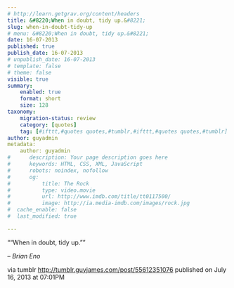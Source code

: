 ```yaml
---
# http://learn.getgrav.org/content/headers
title: &#8220;When in doubt, tidy up.&#8221;
slug: when-in-doubt-tidy-up
# menu: &#8220;When in doubt, tidy up.&#8221;
date: 16-07-2013
published: true
publish_date: 16-07-2013
# unpublish_date: 16-07-2013
# template: false
# theme: false
visible: true
summary:
    enabled: true
    format: short
    size: 128
taxonomy:
    migration-status: review
    category: [quotes]
    tag: [#ifttt,#quotes quotes,#tumblr,#ifttt,#quotes quotes,#tumblr]
author: guyadmin
metadata:
    author: guyadmin
#      description: Your page description goes here
#      keywords: HTML, CSS, XML, JavaScript
#      robots: noindex, nofollow
#      og:
#          title: The Rock
#          type: video.movie
#          url: http://www.imdb.com/title/tt0117500/
#          image: http://ia.media-imdb.com/images/rock.jpg
#  cache_enable: false
#  last_modified: true

---
```


““When in doubt, tidy up.””

 – *Brian Eno*

via tumblr http://tumblr.guyjames.com/post/55612351076 published on July 16, 2013 at 07:01PM